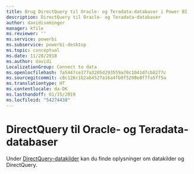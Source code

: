 ```yaml
---
title: Brug DirectQuery til Oracle- og Teradata-databaser i Power BI
description: DirectQuery til Oracle- og Teradata-databaser
author: davidiseminger
manager: kfile
ms.reviewer: ''
ms.service: powerbi
ms.subservice: powerbi-desktop
ms.topic: conceptual
ms.date: 11/28/2018
ms.author: davidi
LocalizationGroup: Connect to data
ms.openlocfilehash: 7a5447ce377a3205d293559a78c1041d7cb8277c
ms.sourcegitcommit: c8c126c1b2ab4527a16a4fb8f5208e0f7fa5ff5a
ms.translationtype: HT
ms.contentlocale: da-DK
ms.lasthandoff: 01/15/2019
ms.locfileid: "54274438"
---
```

# <a name="directquery-for-oracle-and-teradata-databases"></a>DirectQuery til Oracle- og Teradata-databaser
Under [DirectQuery-datakilder](desktop-directquery-data-sources.md) kan du finde oplysninger om datakilder og DirectQuery.


